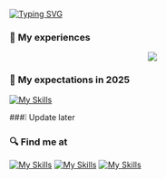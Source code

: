 
[![Typing SVG](https://readme-typing-svg.demolab.com?font=Fira+Code&pause=1000&width=435&lines=+Hi+guys%2C+i'm+Gemma!;Bonjour+%C3%A0+tous%2C+je+suis+Gemme!;I'm+studying+software+engineering;At+Danang+University+of+Science+and+Technology%2C+Viet+Nam)](https://git.io/typing-svg)



### :blue_heart: **My experiences**
<p align="center">
  <a href="https://skillicons.dev">
    <img src="https://skillicons.dev/icons?i=python,html,js,css,c,cpp,css ,cs,git,gitlab,ai,r" />
  </a>
</p>


### :exploding_head: **My expectations in 2025**
[![My Skills](https://skillicons.dev/icons?i=figma,aws,docker,flutter,go,rust,php,java,mysql,mongodb,nodejs,rust,react)](https://skillicons.dev)

###:grey_exclamation: Update later

### :mag: Find me at
[![My Skills](https://skillicons.dev/icons?i=github)](https://github.com/iamgem01)
[![My Skills](https://skillicons.dev/icons?i=linkedin)](https://www.linkedin.com/in/tran-bich-ngoc-224b26245/)
[![My Skills](https://skillicons.dev/icons?i=discord)](https://discord.com/channels/@gemisme)


